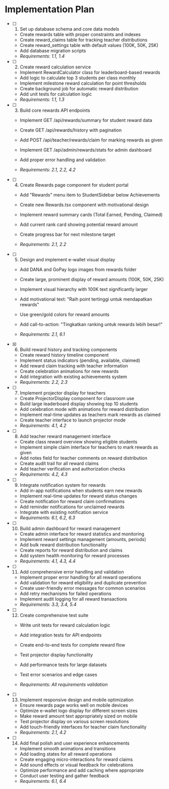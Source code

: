 # Implementation Plan

- [ ] 1. Set up database schema and core data models



  - Create rewards table with proper constraints and indexes
  - Create reward_claims table for tracking teacher distributions
  - Create reward_settings table with default values (100K, 50K, 25K)
  - Add database migration scripts
  - _Requirements: 1.1, 1.4_

- [ ] 2. Create reward calculation service
  - Implement RewardCalculator class for leaderboard-based rewards
  - Add logic to calculate top 3 students per class monthly
  - Implement milestone reward calculation for point thresholds
  - Create background job for automatic reward distribution
  - Add unit tests for calculation logic
  - _Requirements: 1.1, 1.3_

- [ ] 3. Build core rewards API endpoints
  - Implement GET /api/rewards/summary for student reward data
  - Create GET /api/rewards/history with pagination
  - Add POST /api/teacher/rewards/claim for marking rewards as given
  - Implement GET /api/admin/rewards/stats for admin dashboard
  - Add proper error handling and validation



  - _Requirements: 2.1, 2.2, 4.2_

- [ ] 4. Create Rewards page component for student portal
  - Add "Rewards" menu item to StudentSidebar below Achievements
  - Create new Rewards.tsx component with motivational design


  - Implement reward summary cards (Total Earned, Pending, Claimed)
  - Add current rank card showing potential reward amount
  - Create progress bar for next milestone target
  - _Requirements: 2.1, 2.2_

- [ ] 5. Design and implement e-wallet visual display
  - Add DANA and GoPay logo images from rewards folder


  - Create large, prominent display of reward amounts (100K, 50K, 25K)
  - Implement visual hierarchy with 100K text significantly larger
  - Add motivational text: "Raih point tertinggi untuk mendapatkan rewards"
  - Use green/gold colors for reward amounts
  - Add call-to-action: "Tingkatkan ranking untuk rewards lebih besar!"
  - _Requirements: 2.1, 6.1_

- [x] 6. Build reward history and tracking components


  - Create reward history timeline component
  - Implement status indicators (pending, available, claimed)
  - Add reward claim tracking with teacher information
  - Create celebration animations for new rewards
  - Add integration with existing achievements system
  - _Requirements: 2.2, 2.3_

- [ ] 7. Implement projector display for teachers
  - Create ProjectorDisplay component for classroom use
  - Build large leaderboard display showing top 10 students
  - Add celebration mode with animations for reward distribution
  - Implement real-time updates as teachers mark rewards as claimed
  - Create teacher interface to launch projector mode
  - _Requirements: 4.1, 4.2_

- [ ] 8. Add teacher reward management interface
  - Create class reward overview showing eligible students
  - Implement simple claim interface for teachers to mark rewards as given
  - Add notes field for teacher comments on reward distribution
  - Create audit trail for all reward claims
  - Add teacher verification and authorization checks
  - _Requirements: 4.2, 4.3_

- [ ] 9. Integrate notification system for rewards
  - Add in-app notifications when students earn new rewards
  - Implement real-time updates for reward status changes
  - Create notification for reward claim confirmations
  - Add reminder notifications for unclaimed rewards
  - Integrate with existing notification service
  - _Requirements: 6.1, 6.2, 6.3_

- [ ] 10. Build admin dashboard for reward management
  - Create admin interface for reward statistics and monitoring
  - Implement reward settings management (amounts, periods)
  - Add bulk reward distribution functionality
  - Create reports for reward distribution and claims
  - Add system health monitoring for reward processes
  - _Requirements: 4.1, 4.3, 4.4_

- [ ] 11. Add comprehensive error handling and validation
  - Implement proper error handling for all reward operations
  - Add validation for reward eligibility and duplicate prevention
  - Create user-friendly error messages for common scenarios
  - Add retry mechanisms for failed operations
  - Implement audit logging for all reward transactions
  - _Requirements: 3.3, 3.4, 5.4_



- [ ] 12. Create comprehensive test suite
  - Write unit tests for reward calculation logic
  - Add integration tests for API endpoints
  - Create end-to-end tests for complete reward flow
  - Test projector display functionality
  - Add performance tests for large datasets


  - Test error scenarios and edge cases
  - _Requirements: All requirements validation_

- [ ] 13. Implement responsive design and mobile optimization
  - Ensure rewards page works well on mobile devices
  - Optimize e-wallet logo display for different screen sizes
  - Make reward amount text appropriately sized on mobile
  - Test projector display on various screen resolutions
  - Add touch-friendly interfaces for teacher claim functionality
  - _Requirements: 2.1, 4.2_

- [ ] 14. Add final polish and user experience enhancements
  - Implement smooth animations and transitions
  - Add loading states for all reward operations
  - Create engaging micro-interactions for reward claims
  - Add sound effects or visual feedback for celebrations
  - Optimize performance and add caching where appropriate
  - Conduct user testing and gather feedback
  - _Requirements: 6.1, 6.4_